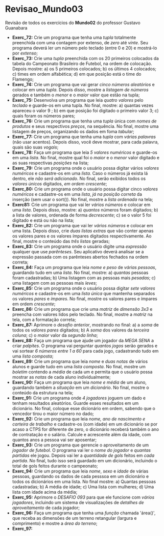 # Revisao_Mundo03
 Revisão de todos os exercícios do **Mundo02** do professor Gustavo Guanabara
+ __Exerc_72:__ Crie um programa que tenha uma _tupla_ totalmente preenchida com uma contagem por extenso, de _zero_ até _vinte_. Seu programa deverá ler um número pelo teclado (entre 0 e 20) e mostrá-lo por _extenso_;
+ __Exerc_73:__ Crie uma _tupla_ preenchida com os 20 primeiros colocados da tabela do Campeonato Brasileiro de Futebol, na ordem de colocação. Depois mostre: a) os 5 primeiros colocados; b) os últimos 4 colocados; c) times em ordem alfabética; d) em que posição está o time do Flamengo;
+ __Exerc_74:__ Crie um programa que vai gerar _cinco números aleatórios_ e colocar em uma _tupla_. Depois disso, mostre a _listagem de números_ gerados e também o _menor_ e o _maior_ valor que estão na tupla;
+ __Exerc_75:__ Desenvolva um programa que leia _quatro valores_ pelo _teclado_ e guarde-os em uma tupla. No final, mostre: a) quantas vezes apareceu o valor 9 ; b) em que posição foi digitado o primeiro valor 3; c) quais foram os números pares;
+ __Exerc_76:__ Crie um programa que tenha uma _tupla_ única com _nomes de produtos_ e seus respectivos _preços_, na sequência. No final, mostre uma listagem de preços, organizando os dados em foma _tabular_;
+ __Exerc_77:__ Crie um programa que tenha uma _tupla_ com _várias palavras_ (não usar acentos). Depois disso, você deve mostrar, para cada palavra, quais são suas _vogais_;
+ __Exerc_78:__ Faça um programa que leia _5 valores numéricos_ e guarde-os em uma _lista_. No final, mostre qual foi o _maior_ e o _menor_ valor digitado e as suas respectivas _posições_ na lista;
+ __Exerc_79:__ Crie um programa onde o usuário possa digitar vários _valores numéricos_ e cadastre-os em uma _lista_. Caso o números já exista lá dentro, ele _não será adicionado_. No final, serão exibidos todos os _valores únicos_ digitados, _em ordem crescente_;
+ __Exerc_80:__ Crie um programa onde o usuário possa digitar cinco _valores numéricos_ e cadastre-os em uma _lista_, _já na posição correta_ da inserção (sem usar o sort()). No final, mostre a _lista ordenada_ na tela;
+ __Exerc81:__ Crie um programa que vai ler _vários números_ e colocar em uma _lista_. Depois disso, mostre: a) _quantos_ números foram digitados; b) a lista de valores, ordenada de forma _decrescente_; c) se o valor 5 foi digitado e está ou não na lista;
+ __Exerc_82:__ Crie um programa que vai ler _vários números_ e colocar em uma lista. Depois disso, crie _duas listas extras_ que vão conter apenas os valores pares e os valores ímpares digitados respectivamente. Ao final, mostre o conteúdo das _três listas_ geradas;
+ __Exerc_83:__ Crie um programa onde o usuário digite uma _expressão_ qualquer que use _parênteses_. Seu aplicativo deverá analisar se a expressão passada com os parênteses abertos fechados na ordem correta;
+ __Exerc_84:__ Faça um programa que leia _nome e peso_ de _várias pessoas_, guardando tudo em uma _lista_. No final, mostre: a) _quantas_ pessoas foram cadastradas; b) Uma listagem com as pessoas mais _pesadas_; c) uma listagem com as pessoas mais _leves_;
+ __Exerc_85:__ Crie um programa onde o usuário possa digitar _sete valores numéricos_ e cadastre-os em uma _lista única_ que mantenha separados os valores _pares_ e _ímpares_. No final, mostre os valores pares e ímpares em ordem _crescente_;
+ __Exerc_86:__ Crie um programa que crie uma _matriz_ de _dimensão 3x3_ e preencha com valores lidos pelo teclado. No final, mostre a _matriz_ na tela, com a formatação correta;
+ __Exerc_87:__ Aprimore o _desafio anterior_, mostrando no final: a) a _soma_ de todos os _valores pares_ digitados; b) A _soma_ dos valores da _terceira coluna_; c) o _maior_ valor da _segunda linha_;
+ __Exerc_88:__ Faça um programa que ajude um jogador da _MEGA SENA_ a criar _palpites_. O programa vai perguntar _quantos jogos_ serão gerados e vai sortear _6 números entre 1 a 60_ para cada jogo, cadastrando tudo em uma _lista composta_;
+ __Exerc_89:__ Crie um programa que leia _nome_ e _duas notas_ de vários alunos e guarde tudo em uma _lista composta_. No final, mostre um _boletim_ contendo a _média_ de cada um e permita que o usuário possa mostrar as _notas_ de cada aluno individualmente;
+ __Exerc_90:__ Faça um programa que leia _nome e média_ de um aluno, guardando também a _situação_ em um _dicionário_. No final, mostre o conteúdo da estrutura na tela;
+ __Exerc_91:__ Crie um programa onde _4 jogadores_ joguem um dado e tenham resultados aleatórios. Guarde esses resultados em um dicionário. No final, coloque esse dicionário em ordem, sabendo que o vencedor tirou o maior número no dado;
+ __Exerc_92:__ Crie um programa que leia _nome, ano de nascimento e carteira de trabalho_ e cadastre-os (com idade) em um dicionário se por acaso a CTPS for diferente de zero, o dicionário receberá também o ano de contratação e o salário. Calcule e acrescente além da idade, com quantos anos a pessoa vai ser aposentar;
+ __Exerc_93:__ Crie um programa que gerencie o aproveitamento de um _jogador de futebol_. O programa vai ler o _nome do jogador_ e _quantas partidas_ ele jogou. Depois vai ler a _quantidade de gols_ feitos em _cada partida_. No final, tudo isso será guardado em um dicionário, incluindo o total de gols feitos durante o campeonato;
+ __Exerc_94:__ Crie um programa que leia _nome_, _sexo_ e _idade_ de várias pessoas, guardando os dados de cada pesssoa em um dicionário e todos os dicionários em uma lista. No final mostre: a) Quantas pessoas cadastradas; b) A média de idade; c) Uma lista com mulheres; d) Uma lista com idade acima da média;
+ __Exerc_95:__ Aprimore o _DESAFIO 093_ para que ele funcione com _vários jogadores_, incluindo um sistema de visualizações de _detalhes de aproveitamento_ de cada jogador;
+ __Exerc_96:__ Faça um programa que tenha uma _função_ chamada 'área()', que receba as dimensões de um terreno retangular (largura e comprimento) e mostre a _área do terreno_;
+ __Exerc_97:__



 
